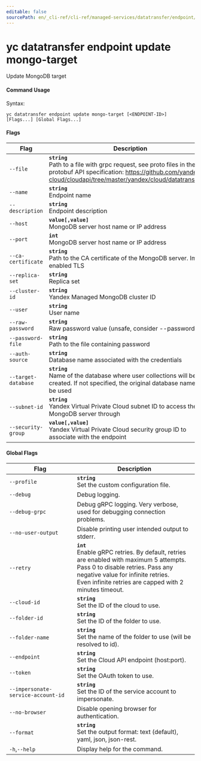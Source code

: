 ```yaml
---
editable: false
sourcePath: en/_cli-ref/cli-ref/managed-services/datatransfer/endpoint/update/mongo-target.md
---
```


# yc datatransfer endpoint update mongo-target

Update MongoDB target

#### Command Usage

Syntax: 

`yc datatransfer endpoint update mongo-target [<ENDPOINT-ID>] [Flags...] [Global Flags...]`

#### Flags

| Flag | Description |
|----|----|
|`--file`|<b>`string`</b><br/>Path to a file with grpc request, see proto files in the protobuf API specification: https://github.com/yandex-cloud/cloudapi/tree/master/yandex/cloud/datatransfer/v1|
|`--name`|<b>`string`</b><br/>Endpoint name|
|`--description`|<b>`string`</b><br/>Endpoint description|
|`--host`|<b>`value[,value]`</b><br/>MongoDB server host name or IP address|
|`--port`|<b>`int`</b><br/>MongoDB server host name or IP address|
|`--ca-certificate`|<b>`string`</b><br/>Path to the CA certificate of the MongoDB server. Implies enabled TLS|
|`--replica-set`|<b>`string`</b><br/>Replica set|
|`--cluster-id`|<b>`string`</b><br/>Yandex Managed MongoDB cluster ID|
|`--user`|<b>`string`</b><br/>User name|
|`--raw-password`|<b>`string`</b><br/>Raw password value (unsafe, consider --password-file)|
|`--password-file`|<b>`string`</b><br/>Path to the file containing password|
|`--auth-source`|<b>`string`</b><br/>Database name associated with the credentials|
|`--target-database`|<b>`string`</b><br/>Name of the database where user collections will be created. If not specified, the original database name will be used|
|`--subnet-id`|<b>`string`</b><br/>Yandex Virtual Private Cloud subnet ID to access the MongoDB server through|
|`--security-group`|<b>`value[,value]`</b><br/>Yandex Virtual Private Cloud security group ID to associate with the endpoint|

#### Global Flags

| Flag | Description |
|----|----|
|`--profile`|<b>`string`</b><br/>Set the custom configuration file.|
|`--debug`|Debug logging.|
|`--debug-grpc`|Debug gRPC logging. Very verbose, used for debugging connection problems.|
|`--no-user-output`|Disable printing user intended output to stderr.|
|`--retry`|<b>`int`</b><br/>Enable gRPC retries. By default, retries are enabled with maximum 5 attempts.<br/>Pass 0 to disable retries. Pass any negative value for infinite retries.<br/>Even infinite retries are capped with 2 minutes timeout.|
|`--cloud-id`|<b>`string`</b><br/>Set the ID of the cloud to use.|
|`--folder-id`|<b>`string`</b><br/>Set the ID of the folder to use.|
|`--folder-name`|<b>`string`</b><br/>Set the name of the folder to use (will be resolved to id).|
|`--endpoint`|<b>`string`</b><br/>Set the Cloud API endpoint (host:port).|
|`--token`|<b>`string`</b><br/>Set the OAuth token to use.|
|`--impersonate-service-account-id`|<b>`string`</b><br/>Set the ID of the service account to impersonate.|
|`--no-browser`|Disable opening browser for authentication.|
|`--format`|<b>`string`</b><br/>Set the output format: text (default), yaml, json, json-rest.|
|`-h`,`--help`|Display help for the command.|
